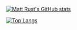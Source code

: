 [![Matt Rust's GitHub stats](https://github-readme-stats.vercel.app/api?username=rst515&show_icons=true&theme=dark&bg_color=00000000)](https://github.com/rst515)

[![Top Langs](https://github-readme-stats.vercel.app/api/top-langs/?username=rst515&layout=compact&theme=dark&bg_color=00000000)](https://github.com/rst515)
